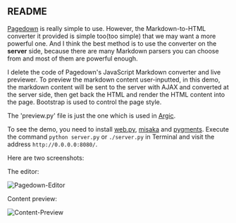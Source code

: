 ## README

[Pagedown](https://code.google.com/p/pagedown/) is really simple to use. However, the Markdown-to-HTML converter it provided
is simple too(too simple) that we may want a more powerful one. And I think the best method is to use the converter on the **server** side, because there are many Markdown parsers you can choose from and most of them are powerful enough.

I delete the code of Pagedown's JavaScript Markdown converter and live previewer. To preview the markdown content user-inputted, in this demo, the markdown content will be sent to the server with AJAX and converted at the server side, then get back the HTML and render the HTML content into the page. Bootstrap is used to control the page style.

The 'preview.py' file is just the one which is used in [Argic](https://www.github.com/galeo/argic).

To see the demo, you need to install [web.py](http://www.webpy.org), [misaka](http://misaka.61924.nl/) and [pygments](http://www.pygments.org). Execute the command `python server.py` or `./server.py` in Terminal and visit the address `http://0.0.0.0:8080/`.


Here are two screenshots:

The editor:

![Pagedown-Editor](https://raw.github.com/galeo/pagedown-editor-only/master/static/images/pagedown.png)

Content preview:

![Content-Preview](https://raw.github.com/galeo/pagedown-editor-only/master/static/images/preview.png)
